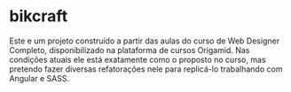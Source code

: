 # bikcraft

Este e um projeto construído a partir das aulas do curso de Web Designer Completo, disponibilizado na plataforma de cursos Origamid. 
Nas condições atuais ele está exatamente como o proposto no curso, mas pretendo fazer diversas refatorações nele para replicá-lo trabalhando com Angular e SASS.
